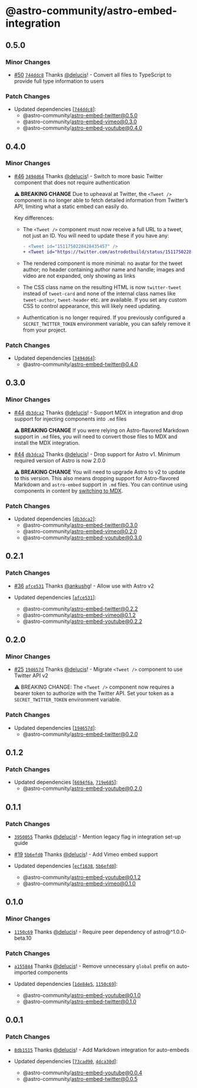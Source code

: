 # @astro-community/astro-embed-integration

## 0.5.0

### Minor Changes

- [#50](https://github.com/delucis/astro-embed/pull/50) [`744ddc8`](https://github.com/delucis/astro-embed/commit/744ddc8c3a5af1201dbee1cf2e042dbb60a74740) Thanks [@delucis](https://github.com/delucis)! - Convert all files to TypeScript to provide full type information to users

### Patch Changes

- Updated dependencies [[`744ddc8`](https://github.com/delucis/astro-embed/commit/744ddc8c3a5af1201dbee1cf2e042dbb60a74740)]:
  - @astro-community/astro-embed-twitter@0.5.0
  - @astro-community/astro-embed-vimeo@0.3.0
  - @astro-community/astro-embed-youtube@0.4.0

## 0.4.0

### Minor Changes

- [#46](https://github.com/delucis/astro-embed/pull/46) [`3494d64`](https://github.com/delucis/astro-embed/commit/3494d642e5f56e5ad3695095be2b92b377f68761) Thanks [@delucis](https://github.com/delucis)! - Switch to more basic Twitter component that does not require authentication

  **⚠️ BREAKING CHANGE** Due to upheaval at Twitter, the `<Tweet />` component is no longer able to fetch detailed information from Twitter’s API, limiting what a static embed can easily do.

  Key differences:

  - The `<Tweet />` component must now receive a full URL to a tweet, not just an ID. You will need to update these if you have any:

    ```diff
    - <Tweet id="1511750228428435457" />
    + <Tweet id="https://twitter.com/astrodotbuild/status/1511750228428435457" />
    ```

  - The rendered component is more minimal: no avatar for the tweet author; no header containing author name and handle; images and video are not expanded, only showing as links

  - The CSS class name on the resulting HTML is now `twitter-tweet` instead of `tweet-card` and none of the internal class names like `tweet-author`, `tweet-header` etc. are available. If you set any custom CSS to control appearance, this will likely need updating.

  - Authentication is no longer required. If you previously configured a `SECRET_TWITTER_TOKEN` environment variable, you can safely remove it from your project.

### Patch Changes

- Updated dependencies [[`3494d64`](https://github.com/delucis/astro-embed/commit/3494d642e5f56e5ad3695095be2b92b377f68761)]:
  - @astro-community/astro-embed-twitter@0.4.0

## 0.3.0

### Minor Changes

- [#44](https://github.com/delucis/astro-embed/pull/44) [`db3dca2`](https://github.com/delucis/astro-embed/commit/db3dca2af19c98a210c5b26649f9299d7251f3a0) Thanks [@delucis](https://github.com/delucis)! - Support MDX in integration and drop support for injecting components into `.md` files

  **⚠️ BREAKING CHANGE** If you were relying on Astro-flavored Markdown support in `.md` files, you will need to convert those files to MDX and install the MDX integration.

* [#44](https://github.com/delucis/astro-embed/pull/44) [`db3dca2`](https://github.com/delucis/astro-embed/commit/db3dca2af19c98a210c5b26649f9299d7251f3a0) Thanks [@delucis](https://github.com/delucis)! - Drop support for Astro v1. Minimum required version of Astro is now 2.0.0

  **⚠️ BREAKING CHANGE** You will need to upgrade Astro to v2 to update to this version. This also means dropping support for Astro-flavored Markdown and `astro-embed` support in `.md` files. You can continue using components in content by [switching to MDX](https://docs.astro.build/en/guides/integrations-guide/mdx/).

### Patch Changes

- Updated dependencies [[`db3dca2`](https://github.com/delucis/astro-embed/commit/db3dca2af19c98a210c5b26649f9299d7251f3a0)]:
  - @astro-community/astro-embed-twitter@0.3.0
  - @astro-community/astro-embed-vimeo@0.2.0
  - @astro-community/astro-embed-youtube@0.3.0

## 0.2.1

### Patch Changes

- [#36](https://github.com/delucis/astro-embed/pull/36) [`afce531`](https://github.com/delucis/astro-embed/commit/afce531e92efe4c14f48f7c0bfee0cf591dbfef2) Thanks [@ankushg](https://github.com/ankushg)! - Allow use with Astro v2

- Updated dependencies [[`afce531`](https://github.com/delucis/astro-embed/commit/afce531e92efe4c14f48f7c0bfee0cf591dbfef2)]:
  - @astro-community/astro-embed-twitter@0.2.2
  - @astro-community/astro-embed-vimeo@0.1.2
  - @astro-community/astro-embed-youtube@0.2.2

## 0.2.0

### Minor Changes

- [#25](https://github.com/delucis/astro-embed/pull/25) [`194657d`](https://github.com/delucis/astro-embed/commit/194657dabaad0aae7183698ee556d289ceed2da7) Thanks [@delucis](https://github.com/delucis)! - Migrate `<Tweet />` component to use Twitter API v2

  ⚠️ BREAKING CHANGE: The `<Tweet />` component now requires a bearer token to authorize with the Twitter API. Set your token as a `SECRET_TWITTER_TOKEN` environment variable.

### Patch Changes

- Updated dependencies [[`194657d`](https://github.com/delucis/astro-embed/commit/194657dabaad0aae7183698ee556d289ceed2da7)]:
  - @astro-community/astro-embed-twitter@0.2.0

## 0.1.2

### Patch Changes

- Updated dependencies [[`6694f6a`](https://github.com/delucis/astro-embed/commit/6694f6abbdc5f36a3a587071727b14207731d725), [`719e685`](https://github.com/delucis/astro-embed/commit/719e6859a1cc49a6a0441942d62882ec683dff5d)]:
  - @astro-community/astro-embed-youtube@0.2.0

## 0.1.1

### Patch Changes

- [`3950055`](https://github.com/delucis/astro-embed/commit/395005508d66555a23a35cc202d41b8081ee8b3d) Thanks [@delucis](https://github.com/delucis)! - Mention legacy flag in integration set-up guide

* [#19](https://github.com/delucis/astro-embed/pull/19) [`5b6efd0`](https://github.com/delucis/astro-embed/commit/5b6efd0d27c4a8b06035c070046c7d73d906f6c0) Thanks [@delucis](https://github.com/delucis)! - Add Vimeo embed support

* Updated dependencies [[`ecf1638`](https://github.com/delucis/astro-embed/commit/ecf1638e68f7c31ca6a4fcba1f0034bd6f661203), [`5b6efd0`](https://github.com/delucis/astro-embed/commit/5b6efd0d27c4a8b06035c070046c7d73d906f6c0)]:
  - @astro-community/astro-embed-youtube@0.1.2
  - @astro-community/astro-embed-vimeo@0.1.0

## 0.1.0

### Minor Changes

- [`1150c69`](https://github.com/delucis/astro-embed/commit/1150c69099cca8dc15dc1492b0367e9ec7bf5cf9) Thanks [@delucis](https://github.com/delucis)! - Require peer dependency of astro@^1.0.0-beta.10

### Patch Changes

- [`a155844`](https://github.com/delucis/astro-embed/commit/a155844bbf974c3cffddf6f1bb00d6f6cf09805f) Thanks [@delucis](https://github.com/delucis)! - Remove unnecessary `global` prefix on auto-imported components

- Updated dependencies [[`1de84e5`](https://github.com/delucis/astro-embed/commit/1de84e541dbb71fdbdf84212f0767bd17a304834), [`1150c69`](https://github.com/delucis/astro-embed/commit/1150c69099cca8dc15dc1492b0367e9ec7bf5cf9)]:
  - @astro-community/astro-embed-youtube@0.1.0
  - @astro-community/astro-embed-twitter@0.1.0

## 0.0.1

### Patch Changes

- [`8db1515`](https://github.com/delucis/astro-embed/commit/8db1515c23a160ead790063a54603a359c6ee661) Thanks [@delucis](https://github.com/delucis)! - Add Markdown integration for auto-embeds

- Updated dependencies [[`73cad90`](https://github.com/delucis/astro-embed/commit/73cad907749a9269b58b915718466eb8a327a9bf), [`4dca30d`](https://github.com/delucis/astro-embed/commit/4dca30d6752359febaed0f01d2ca4e22a0a3dc34)]:
  - @astro-community/astro-embed-youtube@0.0.4
  - @astro-community/astro-embed-twitter@0.0.5
